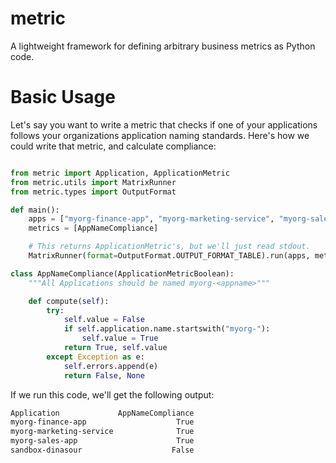 # metric
A lightweight framework for defining arbitrary business metrics as Python code.

# Basic Usage

Let's say you want to write a metric that checks if one of your applications follows your organizations application naming standards. Here's how we could write that metric, and calculate compliance:

```python

from metric import Application, ApplicationMetric
from metric.utils import MatrixRunner
from metric.types import OutputFormat

def main():
    apps = ["myorg-finance-app", "myorg-marketing-service", "myorg-sales-app", "sandbox-dinasour"]
    metrics = [AppNameCompliance]

    # This returns ApplicationMetric's, but we'll just read stdout. 
    MatrixRunner(format=OutputFormat.OUTPUT_FORMAT_TABLE).run(apps, metrics)

class AppNameCompliance(ApplicationMetricBoolean):
    """All Applications should be named myorg-<appname>"""

    def compute(self):
        try:
            self.value = False
            if self.application.name.startswith("myorg-"):
                self.value = True
            return True, self.value
        except Exception as e:
            self.errors.append(e)
            return False, None
```

If we run this code, we'll get the following output:

```bash
Application             AppNameCompliance
myorg-finance-app                    True
myorg-marketing-service              True
myorg-sales-app                      True
sandbox-dinasour                    False
```
